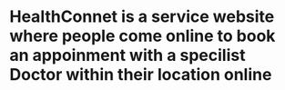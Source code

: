 # HealthConnet is a service website where people come online to book an appoinment with a specilist Doctor within their location online 
